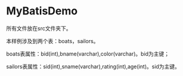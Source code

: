 # MyBatisDemo
所有文件放在src文件夹下。

本样例涉及到两个表：boats，sailors。

boats表属性：bid(int),bname(varchar),color(varchar)。bid为主键；

sailors表属性：sid(int),sname(varchar),rating(int),age(int)。sid为主键。
